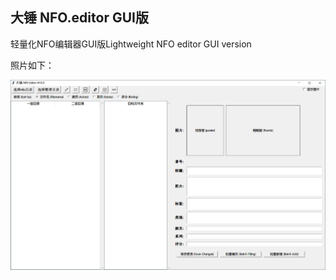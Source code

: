 
## 大锤 NFO.editor GUI版
轻量化NFO编辑器GUI版Lightweight NFO editor GUI version


照片如下：


<center><img src="https://github.com/cgkings/NFO.Editor/blob/main/pic/v9.0.0.jpg" alt="主菜单" /></center>

